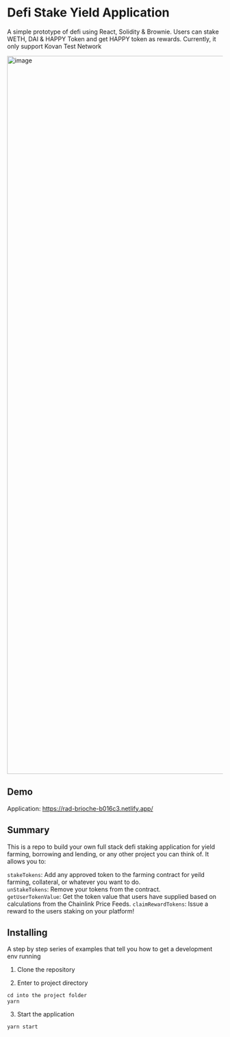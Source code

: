 # Defi Stake Yield Application
A simple prototype of defi using React, Solidity & Brownie. Users can stake WETH, DAI & HAPPY Token and get HAPPY token as rewards. Currently, it only support Kovan Test Network

<img width="1673" alt="image" src="https://user-images.githubusercontent.com/31948672/164690794-01d3f8aa-cd15-4f5a-bea3-5383c7d4c345.png">

## Demo

Application: <a target="_blank" href="https://rad-brioche-b016c3.netlify.app//">https://rad-brioche-b016c3.netlify.app/</a>

## Summary
This is a repo to build your own full stack defi staking application for yield farming, borrowing and lending, or any other project you can think of. It allows you to:

`stakeTokens`: Add any approved token to the farming contract for yeild farming, collateral, or whatever you want to do. <br>
`unStakeTokens`: Remove your tokens from the contract. <br>
`getUserTokenValue`: Get the token value that users have supplied based on calculations from the Chainlink Price Feeds.
`claimRewardTokens`: Issue a reward to the users staking on your platform!



## Installing

A step by step series of examples that tell you how to get a development env running

1. Clone the repository 

2. Enter to project directory

```
cd into the project folder
yarn
```

3. Start the application

```
yarn start
```
